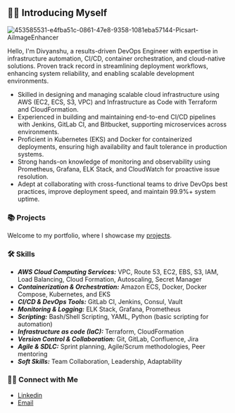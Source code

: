 ## 🙋‍♂️ Introducing Myself

![453585531-e4fba51c-0861-47e8-9358-1081eba57144-Picsart-AiImageEnhancer](https://github.com/user-attachments/assets/b6cfa532-33d6-4ff9-8403-8ca4306f7781)


Hello, I'm Divyanshu, a results-driven DevOps Engineer with expertise in infrastructure automation, CI/CD, container orchestration, and cloud-native solutions. Proven track record in streamlining deployment workflows, enhancing system reliability, and enabling scalable development environments.

- Skilled in designing and managing scalable cloud infrastructure using AWS (EC2, ECS, S3, VPC) and Infrastructure as Code with Terraform and CloudFormation.
- Experienced in building and maintaining end-to-end CI/CD pipelines with Jenkins, GitLab CI, and Bitbucket, supporting microservices across environments.
- Proficient in Kubernetes (EKS) and Docker for containerized deployments, ensuring high availability and fault tolerance in production systems.
- Strong hands-on knowledge of monitoring and observability using Prometheus, Grafana, ELK Stack, and CloudWatch for proactive issue resolution.
- Adept at collaborating with cross-functional teams to drive DevOps best practices, improve deployment speed, and maintain 99.9%+ system uptime.

### 📚 Projects

Welcome to my portfolio, where I showcase my [projects](https://github.com/abcofdevops).

### 🛠️ Skills

- ***AWS Cloud Computing Services:*** VPC, Route 53, EC2, EBS, S3, IAM, Load Balancing, Cloud Formation, Autoscaling, Secret Manager
- ***Containerization & Orchestration:*** Amazon ECS, Docker, Docker Compose, Kubernetes, and EKS
- ***CI/CD & DevOps Tools:*** GitLab CI, Jenkins, Consul, Vault
- ***Monitoring & Logging:*** ELK Stack, Grafana, Prometheus
- ***Scripting:*** Bash/Shell Scripting, YAML, Python (basic scripting for automation)
- ***Infrastructure as code (IaC):*** Terraform, CloudFormation
- ***Version Control & Collaboration:*** Git, GitLab, Confluence, Jira
- ***Agile & SDLC:*** Sprint planning, Agile/Scrum methodologies, Peer mentoring
- ***Soft Skills:*** Team Collaboration, Leadership, Adaptability


### 👋🏻 Connect with Me

- [Linkedin](https://www.linkedin.com/in/divyanshugoyal03/)
- [Email](mailto:divyanshugoyal03@gmail.com)
